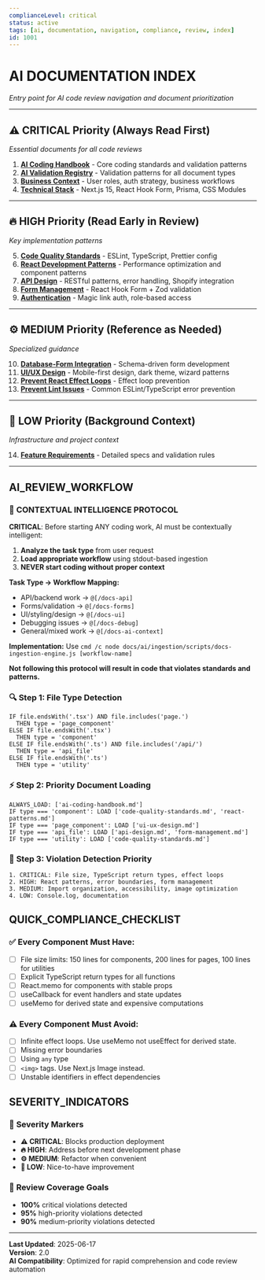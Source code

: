 ```yaml
---
complianceLevel: critical
status: active
tags: [ai, documentation, navigation, compliance, review, index]
id: 1001
---
```


# AI DOCUMENTATION INDEX
*Entry point for AI code review navigation and document prioritization*

<!-- AI_QUICK_REF
Overview: This document is the central navigation hub for AI-based code review. It contains these key elements
Key Rules: Follow document priority, use context-dependent selection, and review workflow steps.
Avoid: Skipping priority order, ignoring file type detection, and missing cross-references.
-->

---

## ⚠️ CRITICAL Priority (Always Read First)

*Essential documents for all code reviews*

1. **[AI Coding Handbook](../../guides/code-rules-critical.md)** - Core coding standards and validation patterns
2. **[AI Validation Registry](../../guides/code-validation-patterns.md)** - Validation patterns for all document types
3. **[Business Context](../../project/business-context.md)** - User roles, auth strategy, business workflows
4. **[Technical Stack](../../project/technical-stack.md)** - Next.js 15, React Hook Form, Prisma, CSS Modules

---

## 🔥 HIGH Priority (Read Early in Review)

*Key implementation patterns*

5. **[Code Quality Standards](../../guides/code-rules-quality.md)** - ESLint, TypeScript, Prettier config
6. **[React Development Patterns](../../guides/react-patterns.md)** - Performance optimization and component patterns
7. **[API Design](../../concerns/api-design.md)** - RESTful patterns, error handling, Shopify integration
8. **[Form Management](../../concerns/form-management.md)** - React Hook Form + Zod validation
9. **[Authentication](../../concerns/authentication.md)** - Magic link auth, role-based access

---

## ⚙️ MEDIUM Priority (Reference as Needed)

*Specialized guidance*

10. **[Database-Form Integration](../../guides/database-form-integration.md)** - Schema-driven form development
11. **[UI/UX Design](../../project/ui-ux-design.md)** - Mobile-first design, dark theme, wizard patterns
12. **[Prevent React Effect Loops](../../pitfalls/prevent-react-effect-loops.md)** - Effect loop prevention
13. **[Prevent Lint Issues](../../pitfalls/prevent-lint-issues.md)** - Common ESLint/TypeScript error prevention

---

## 📝 LOW Priority (Background Context)

*Infrastructure and project context*

14. **[Feature Requirements](../../project/feature-requirements.md)** - Detailed specs and validation rules

---

## AI_REVIEW_WORKFLOW

### 🧠 **CONTEXTUAL INTELLIGENCE PROTOCOL**
**CRITICAL**: Before starting ANY coding work, AI must be contextually intelligent:

1. **Analyze the task type** from user request
2. **Load appropriate workflow** using stdout-based ingestion  
3. **NEVER start coding without proper context**

**Task Type → Workflow Mapping:**
- API/backend work → `@[/docs-api]`
- Forms/validation → `@[/docs-forms]` 
- UI/styling/design → `@[/docs-ui]`
- Debugging issues → `@[/docs-debug]`
- General/mixed work → `@[/docs-ai-context]`

**Implementation:** Use `cmd /c node docs/ai/ingestion/scripts/docs-ingestion-engine.js [workflow-name]`

**Not following this protocol will result in code that violates standards and patterns.**

### 🔍 **Step 1: File Type Detection**
```
IF file.endsWith('.tsx') AND file.includes('page.') 
  THEN type = 'page_component'
ELSE IF file.endsWith('.tsx') 
  THEN type = 'component'
ELSE IF file.endsWith('.ts') AND file.includes('/api/')
  THEN type = 'api_file'
ELSE IF file.endsWith('.ts')
  THEN type = 'utility'
```

### ⚡ **Step 2: Priority Document Loading**
```
ALWAYS_LOAD: ['ai-coding-handbook.md']
IF type === 'component': LOAD ['code-quality-standards.md', 'react-patterns.md']
IF type === 'page_component': LOAD ['ui-ux-design.md']
IF type === 'api_file': LOAD ['api-design.md', 'form-management.md']
IF type === 'utility': LOAD ['code-quality-standards.md']
```

### 🎯 **Step 3: Violation Detection Priority**
```
1. CRITICAL: File size, TypeScript return types, effect loops
2. HIGH: React patterns, error boundaries, form management
3. MEDIUM: Import organization, accessibility, image optimization
4. LOW: Console.log, documentation
```

## QUICK_COMPLIANCE_CHECKLIST

### ✅ **Every Component Must Have:**
- [ ] File size limits: 150 lines for components, 200 lines for pages, 100 lines for utilities
- [ ] Explicit TypeScript return types for all functions
- [ ] React.memo for components with stable props
- [ ] useCallback for event handlers and state updates
- [ ] useMemo for derived state and expensive computations

### ⚠️ **Every Component Must Avoid:**
- [ ] Infinite effect loops. Use useMemo not useEffect for derived state.
- [ ] Missing error boundaries
- [ ] Using `any` type
- [ ] `<img>` tags. Use Next.js Image instead.
- [ ] Unstable identifiers in effect dependencies

## SEVERITY_INDICATORS

### 🚨 **Severity Markers**
- **⚠️ CRITICAL**: Blocks production deployment
- **🔥 HIGH**: Address before next development phase  
- **⚙️ MEDIUM**: Refactor when convenient
- **📝 LOW**: Nice-to-have improvement

### 🎯 **Review Coverage Goals**
- **100%** critical violations detected
- **95%** high-priority violations detected  
- **90%** medium-priority violations detected

---

**Last Updated**: 2025-06-17  
**Version**: 2.0  
**AI Compatibility**: Optimized for rapid comprehension and code review automation
